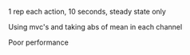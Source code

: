 1 rep each action, 10 seconds, steady state only

Using mvc's and taking abs of mean in each channel

Poor performance